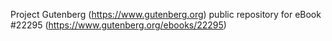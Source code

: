 Project Gutenberg (https://www.gutenberg.org) public repository for eBook #22295 (https://www.gutenberg.org/ebooks/22295)
